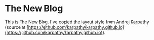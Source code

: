 # The New Blog

This is The New Blog. I've copied the layout style from Andrej Karpathy (source at [https://github.com/karpathy/karpathy.github.io](https://github.com/karpathy/karpathy.github.io)).

